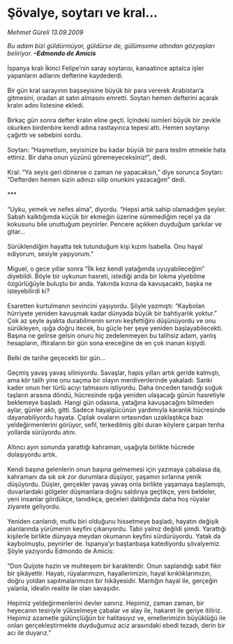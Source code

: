 # Şövalye, soytarı ve kral...

*Mehmet Güreli 13.09.2009*

<div class="taraf_structure_2col_1zq">
<div class="margen_n">



 <p><i>Bu adam bizi güldürmüyor, güldürse de, gülümseme altından gözyaşları beliriyor. <b>–Edmondo de Amicis</b></i> <br/><br/>İspanya kralı İkinci Felipe’nin saray soytarısı, kanaatince aptalca işler yapanların adlarını defterine kaydederdi. <br/><br/>Bir gün kral sarayının başseyisine büyük bir para vererek Arabistan’a gitmesini, oradan at satın almasını emretti. Soytarı hemen defterini açarak kralın adını listesine ekledi. <br/><br/>Birkaç gün sonra defter kralın eline geçti. İçindeki isimleri büyük bir zevkle okurken birdenbire kendi adına rastlayınca tepesi attı. Hemen soytarıyı çağırttı ve sebebini sordu. <br/><br/>Soytarı: “Haşmetlum, seyisinize bu kadar büyük bir para teslim etmekle hata ettiniz. Bir daha onun yüzünü göremeyeceksiniz!”, dedi. <br/><br/>Kral: “Ya seyis geri dönerse o zaman ne yapacaksın,” diye sorunca Soytarı: “Defterden hemen sizin adınızı silip onunkini yazacağım” dedi. <br/><br/>*** <br/><br/>“Uyku, yemek ve nefes alma”, diyordu. “Hepsi artık sahip olamadığım şeyler. Sabah kalktığımda küçük bir ekmeğin üzerine süremediğim reçel ya da kokusunu bile unuttuğum peynirler. Pencere açıkken duyduğum şarkılar ve gitar... <br/><br/>Sürüklendiğim hayatta tek tutunduğum kişi kızım Isabella. Onu hayal ediyorum, sesiyle yaşıyorum.” <br/><br/>Miguel, o gece yıllar sonra “İlk kez kendi yatağımda uyuyabileceğim” diyebildi. Böyle bir uykunun hasreti, istediği anda bir lokma yiyebilme özgürlüğüyle buluştu bir anda. Yakında kızına da kavuşacaktı, başka ne isteyebilirdi ki? <br/><br/>Esaretten kurtulmanın sevincini yaşıyordu. Şöyle yazmıştı: “Kaybolan hürriyete yeniden kavuşmak kadar dünyada büyük bir bahtiyarlık yoktur.” Çok az şeyle ayakta durabilmenin sırrını keşfettiğini düşünüyordu ve onu sürükleyen, ışığa doğru itecek, bu güçle her şeye yeniden başlayabilecekti. Başına ne gelirse gelsin onuru hiç zedelenmeyen bu talihsiz adam, yanlış hesapların, iftiraların bir gün sona ereceğine de en çok inanan kişiydi. <br/><br/>Belki de tarihe geçecekti bir gün... <br/><br/>Geçmiş yavaş yavaş siliniyordu. Savaşlar, hapis yılları artık geride kalmıştı, ama kör talih yine onu saçma bir olayın merdivenlerinde yakaladı. Sanki kader onun her türlü acıyı tatmasını istiyordu. Daha önceden tanıdığı soğuk taşların arasına döndü, hücresinde ışığa yeniden ulaşacağı günün hasretiyle beklemeye başladı. Hangi gün odasına, yatağına kavuşacağını bilmeden aylar, günler aktı, gitti. Sadece hayalgücünün yardımıyla karanlık hücresinde dayanabiliyordu hayata. Çıplak ovaların ortasından uzaklaştıkça bazı yeldeğirmenlerini görüyor, sefil, terkedilmiş gibi duran köylere çarpan tenha yollarda sürüyordu atını. <br/><br/>Altıncı ayın sonunda yarattığı kahraman, uşağıyla birlikte hücrede dolaşıyordu artık. <br/><br/>Kendi başına gelenlerin onun başına gelmemesi için yazmaya çabalasa da, kahramanı da sık sık zor durumlara düşüyor, yaşamın sırlarına yenik düşüyordu. Düşler, gerçekler yavaş yavaş onla birlikte yaşamaya başlamıştı, duvarlardaki gölgeler düşmanlara doğru saldırıya geçtikçe, yeni beldeler, yeni insanlar gördükçe, tanıdıkça, geceleri daldığında daha hoş rüyalar ziyarete geliyordu. <br/><br/>Yeniden canlandı, mutlu biri olduğunu hissetmeye başladı, hayatın değişik alanlarında yürümenin keyfini çıkarıyordu. Tabii yalnız değildi şimdi. Yarattığı kişilerle birlikte dünyaya meydan okumanın keyfini sürdürüyordu. Yatak da kaybolmuştu, peynirler de. İspanya’yı baştanbaşa katediyordu şövalyemiz. Şöyle yazıyordu Edmondo de Amicis: <br/><br/>“Don Quijote hazin ve muhteşem bir karakterdir. Onun saplandığı sabit fikir bir şikâyettir. Hayatı, rüyalarımızın, hayallerimizin, hayal kırıklıklarımızın, doğru yoldan sapıtmalarımızın bir hikâyesidir. Mantığın hayal ile, gerçeğin yalanla, idealin realite ile olan savaşıdır. <br/><br/>Hepimiz yeldeğirmenlerini devler sanırız. Hepimiz, zaman zaman, bir heyecanın tesiriyle yükselmeye çabalar ve alay ile, hakaret ile geriye itiliriz. Hepimiz azametle gülünçlüğün bir halitasıyız ve, emellerimizin büyüklüğü ile onları gerçekleştirmekte duyduğumuz aciz arasındaki ebedi tezadı, derin bir acı ile duyarız.”</p>
<br/>
<br/>
<br/>



<br/>


<div id="taraf_not">
</div>

</div>


</div>
